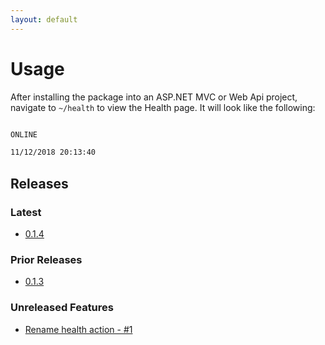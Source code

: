 ```yaml
---
layout: default
---
```


# Usage

After installing the package into an ASP.NET MVC or Web Api project, navigate to `~/health` to view the Health page. It will look like the following:

```html

ONLINE

11/12/2018 20:13:40

```

## Releases

### Latest

- [0.1.4](https://www.nuget.org/packages/SZT.HealthCheck.Razor/)

### Prior Releases

- [0.1.3](https://www.nuget.org/packages/SZT.HealthCheck.Razor/0.1.3)

### Unreleased Features

- [Rename health action - \#1](https://github.com/SevenZeroThree/HealthCheck/issues/1)